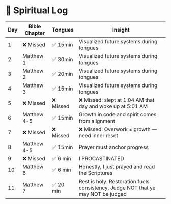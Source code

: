 # 🙏 Spiritual Log

| Day | Bible Chapter | Tongues   | Insight                                                                          |
| --- | ------------- | --------- | -------------------------------------------------------------------------------- |
| 1   | ❌ Missed     | ✅ 15min  | Visualized future systems during tongues                                         |
| 2   | Matthew 1     | ✅ 30min  | Visualized future systems during tongues                                         |
| 3   | Matthew 2     | ✅ 20min  | Visualized future systems during tongues                                         |
| 4   | Matthew 3     | ✅ 15min  | Visualized future systems during tongues                                         |
| 5   | ❌ Missed     | ❌ Missed | ❌ Missed: slept at 1:04 AM that day and woke up at 5:01 AM                      |
| 6   | Matthew 4-5   | ✅ 15min  | Growth in code and spirit comes from alignment                                   |
| 7   | ❌ Missed     | ❌ Missed | ❌ Missed: Overwork ≠ growth — need inner reset                                  |
| 8   | Matthew 4-5   | ✅ 15min  | Prayer must anchor progress                                                      |
| 9   | ❌ Missed     | ✅ 6 min  | I PROCASTINATED                                                                  |
| 10  | Matthew 6     | ✅ 6 min  | Honestly, I just prayed and read the Scriptures                                  |
| 11  | Matthew 7     | ✅ 20 min | Rest is holy. Restoration fuels consistency, Judge NOT that ye may NOT be judged |
